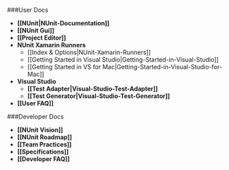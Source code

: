 ###User Docs

* **[[NUnit|NUnit-Documentation]]**
* **[[NUnit Gui]]**
* **[[Project Editor]]**
* **NUnit Xamarin Runners**
  * [[Index & Options|NUnit-Xamarin-Runners]]
  * [[Getting Started in Visual Studio|Getting-Started-in-Visual-Studio]]
  * [[Getting Started in VS for Mac|Getting-Started-in-Visual-Studio-for-Mac]]
* **Visual Studio**
  * **[[Test Adapter|Visual-Studio-Test-Adapter]]**
  * **[[Test Generator|Visual-Studio-Test-Generator]]**
* **[[User FAQ]]**
  
###Developer Docs

* **[[NUnit Vision]]**
* **[[NUnit Roadmap]]**
* **[[Team Practices]]**
* **[[Specifications]]**
* **[[Developer FAQ]]**


